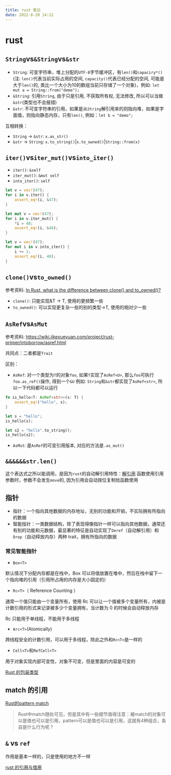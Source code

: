 ```yaml
---
title: rust 笔记
date: 2022-8-20 14:12
---
```

# rust

## `String`vs`&String`vs`&str`

- `String`: 可变字符串，堆上分配的`UTF-8`字节缓冲区，有`len()`和`capaciry*()`(注: `len()`代表当前实际占用的空间, `capacity()`代表已经分配的空间, 可能是大于`len()`的, 类比一个大小为10的数组当前只存储了一个对象)，例如: `let mut a = String::from("demo");`
- `&String`: 引用`String`, 由于只是引用, 不获取所有权, 无法修改, 所以可以当做`&str`(类型也不会报错)
- `&str`: 不可变字符串的引用，如果是从`String`解引用来的则指向堆，如果是字面值，则指向静态内存，只有`len()`, 例如：`let b = "demo"; `

互相转换：
- `String` -> `&str`:  `x.as_str()`
- `&str` ->  `String`: `x.to_string()`|`x.to_owned()`|`String::from(x)`


## `iter()`vs`iter_mut()`vs`into_iter()`

- `iter()`: `&self`
- `iter_mut()`: `&mut self`
- `into_iter()`: `self`

```rs
let v = vec!(47);
for i in v.iter() {
	assert_eq!(i, &47);
}

let mut v = vec!(47);
for i in v.iter_mut() {
	*i = 48;
	assert_eq!(i, &48);
}

let v = vec!(47);
for mut i in v.into_iter() {
	i += 1;
	assert_eq!(i, 48);
}
```

## `clone()`vs`to_owned()	`
参考资料: [In Rust, what is the difference between clone() and to_owned()?](https://stackoverflow.com/questions/22264502/in-rust-what-is-the-difference-between-clone-and-to-owned)
- `clone()`: 只能实现&T -> T, 使用的更频繁一些
- `to_owned()`: 可以实现更复杂一些的别的类型->T, 使用的相对少一些

## `AsRef`vs`AsMut`

参考资料: https://wiki.jikexueyuan.com/project/rust-primer/intoborrow/asref.html

共同点：二者都是`Trait`

区别：

- `AsRef`: 对一个类型为`T`的对象`foo`, 如果`T`实现了`AsRef<U>`, 那么`foo`可执行`foo.as_ref()`操作, 得到一个`&U`
例如: `String`和`&str`都实现了`AsRef<str>`, 所以一下代码都可以运行

```rs
fn is_hello<T: AsRef<str>>(s: T) {
	assert_eq!("hello", s);
}

let s = "hello";
is_hello(s);

let s2 = "hello".to_string();
is_hello(s2);
```

- `AsMut`: 是`AsRef`的可变引用版本, 对应的方法是`.as_mut()`

## `&&&&&&str.len()`
这个表达式之所以能调用，是因为`rust`的自动解引用特性：[解引用](https://zhuanlan.zhihu.com/p/21615411)
函数使用引用参数时，参数不会发生`move`的, 因为引用会自动按位复制给函数使用

## 指针

- 指针：一个指向其他数据的内存地址，无别的功能和开销，不实际拥有所指向的数据
- 智能指针：一类数据结构，除了表现得像指针一样可以指向其他数据，通常还有别的功能和元数据，最显著的特征是自动实现了`Deref`（自动解引用）和`Drop`（自动释放内存）两种 trait，拥有所指向的数据

### 常见智能指针

- `Box<T>`

默认情况下分配内存都是在栈中，Box 可以将值放置在堆中，然后在栈中留下一个指向堆的引用（引用所占用的内存是大小固定的）

- `Rc<T>`（ Reference Counting ）

通常一个值只能由一个变量所有，使用 Rc 可以让一个值被多个变量所有，内被是计数引用的形式来记录被多少个变量拥有，当计数为 0 的时候会自动释放内存

Rc 只能用于单线程，不能用于多线程

- `Arc<T>`(Atomically)

跨线程安全的计数引用，可以用于多线程，除此之外和`Rc<T>`是一样的

- `Cell<T>`和`RefCell<T>`

用于对象实现内部可变性，对象不可变，但是里面的内容是可变的

[Rust 的包装类型](https://blog.lxdlam.com/post/b63a9600/)

## match 的引用

[Rust的pattern match](https://www.yuanguohuo.com/2020/01/13/rust-pattern-match/)

> Rust中match随处可见，但是其中有一些细节值得注意：被match的对象可以是值也可以是引用，pattern可以是值也可以是引用，这就有4种组合，各自是什么行为呢？

## `&` vs `ref`

作用是基本一样的，只是使用的地方不一样

[rust 的引用与借用](https://zhuanlan.zhihu.com/p/306650851)
